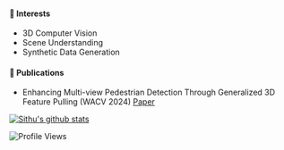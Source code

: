 #### 🔖 Interests
* 3D Computer Vision
* Scene Understanding
* Synthetic Data Generation

#### 📄 Publications

* Enhancing Multi-view Pedestrian Detection Through Generalized 3D Feature Pulling (WACV 2024) [Paper](https://openaccess.thecvf.com/content/WACV2024/html/Aung_Enhancing_Multi-View_Pedestrian_Detection_Through_Generalized_3D_Feature_Pulling_WACV_2024_paper.html)

[![Sithu's github stats](https://github-readme-stats.vercel.app/api?username=sithu31296&show_icons=true&theme=buefy&hide=prs,issues)](https://github.com/sithu31296/sithu31296)

![Profile Views](https://visitor-badge.laobi.icu/badge?page_id=sithu31296.sithu31296)
